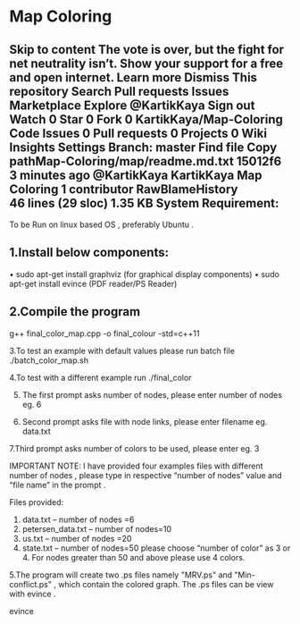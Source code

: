 # Map Coloring
Skip to content
The vote is over, but the fight for net neutrality isn’t. Show your support for a free and open internet.
Learn more  Dismiss
This repository
Search
Pull requests
Issues
Marketplace
Explore
 @KartikKaya
 Sign out
 Watch 0
  Star 0  Fork 0 KartikKaya/Map-Coloring
 Code  Issues 0  Pull requests 0  Projects 0  Wiki  Insights  Settings
Branch: master Find file Copy pathMap-Coloring/map/readme.md.txt
15012f6  3 minutes ago
@KartikKaya KartikKaya Map Coloring
1 contributor
RawBlameHistory     
46 lines (29 sloc)  1.35 KB
﻿System Requirement:
------------------------

To be Run on linux based OS , preferably Ubuntu .


1.Install below components:
-----------------------------------
•	sudo apt-get install graphviz (for graphical display components)
•	sudo apt-get install evince (PDF reader/PS Reader)

2.Compile the program
-----------------------
g++ final_color_map.cpp -o final_colour -std=c++11

3.To test an example with default values please run batch file
./batch_color_map.sh


4.To test with a different example run
     ./final_color
	 
	 
5. The first prompt asks number of nodes, please enter number of nodes eg. 6

6. Second prompt asks file with node links, please enter filename eg. data.txt

7.Third prompt asks number of colors to be used, please enter eg. 3

IMPORTANT NOTE: I have provided four examples files with different number of nodes , please type in respective “number of nodes” value
 and “file name” in the prompt .
 
Files provided:
1.	data.txt – number of nodes =6
2.	petersen_data.txt – number of nodes=10
3.	us.txt – number of nodes =20
4.	state.txt – number of nodes=50
please choose “number of color” as 3 or 4.
For nodes greater than 50 and above please use 4 colors.

5.The program will create two .ps files namely "MRV.ps" and "Min-conflict.ps" , which contain the colored graph. 
The .ps files can be view with evince .

evince <filename>

